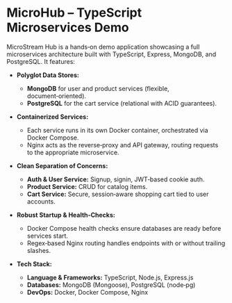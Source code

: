 # MicroHub – TypeScript Microservices Demo

MicroStream Hub is a hands‑on demo application showcasing a full microservices architecture built with TypeScript, Express, MongoDB, and PostgreSQL. It features:

- **Polyglot Data Stores:**
  - **MongoDB** for user and product services (flexible, document‑oriented).
  - **PostgreSQL** for the cart service (relational with ACID guarantees).

- **Containerized Services:**
  - Each service runs in its own Docker container, orchestrated via Docker Compose.
  - Nginx acts as the reverse‑proxy and API gateway, routing requests to the appropriate microservice.

- **Clean Separation of Concerns:**
  - **Auth & User Service:** Signup, signin, JWT‑based cookie auth.
  - **Product Service:** CRUD for catalog items.
  - **Cart Service:** Secure, session‑aware shopping cart tied to user accounts.

- **Robust Startup & Health‑Checks:**
  - Docker Compose health checks ensure databases are ready before services start.
  - Regex‑based Nginx routing handles endpoints with or without trailing slashes.

- **Tech Stack:**
  - **Language & Frameworks:** TypeScript, Node.js, Express.js
  - **Databases:** MongoDB (Mongoose), PostgreSQL (node‑pg)
  - **DevOps:** Docker, Docker Compose, Nginx
